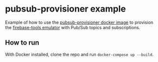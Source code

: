 # pubsub-provisioner example

Example of how to use the [pubsub-provisioner docker image](https://hub.docker.com/repository/docker/jonnyorman/pubsub-provisioner) to provision the [firebase-tools emulator](https://github.com/firebase/firebase-tools) with Pub/Sub topics and subscriptions.

## How to run

With Docker installed, clone the repo and run `docker-compose up --build`.